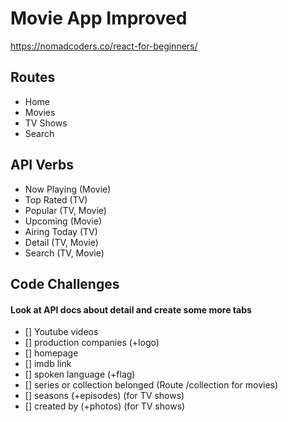 # Movie App Improved

https://nomadcoders.co/react-for-beginners/

## Routes

- Home
- Movies
- TV Shows
- Search

## API Verbs

- Now Playing (Movie)
- Top Rated (TV)
- Popular (TV, Movie)
- Upcoming (Movie)
- Airing Today (TV)
- Detail (TV, Movie)
- Search (TV, Movie)

## Code Challenges

#### Look at API docs about detail and create some more tabs

- [] Youtube videos
- [] production companies (+logo)
- [] homepage
- [] imdb link
- [] spoken language (+flag)
- [] series or collection belonged (Route /collection for movies)
- [] seasons (+episodes) (for TV shows)
- [] created by (+photos) (for TV shows)

